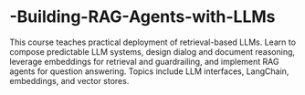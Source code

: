 # -Building-RAG-Agents-with-LLMs
This course teaches practical deployment of retrieval-based LLMs. Learn to compose predictable LLM systems, design dialog and document reasoning, leverage embeddings for retrieval and guardrailing, and implement RAG agents for question answering. Topics include LLM interfaces, LangChain, embeddings, and vector stores.
